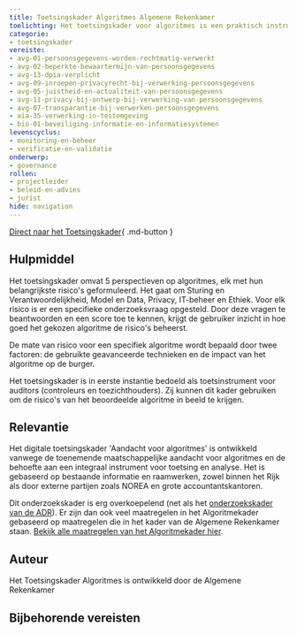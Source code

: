 ```yaml
---
title: Toetsingskader Algoritmes Algemene Rekenkamer 
toelichting: Het toetsingskader voor algoritmes is een praktisch instrument waarmee (overheids)organisaties kunnen toetsen of algoritmes voldoen aan bepaalde kwaliteitscriteria én of de risico’s voldoende in beeld zijn en/of worden beperkt.
categorie: 
- toetsingskader 
vereiste:
- avg-01-persoonsgegevens-worden-rechtmatig-verwerkt
- avg-02-beperkte-bewaartermijn-van-persoonsgegevens
- avg-13-dpia-verplicht
- avg-09-inroepen-privacyrecht-bij-verwerking-persoonsgegevens
- avg-05-juistheid-en-actualiteit-van-persoonsgegevens
- avg-11-privacy-bij-ontwerp-bij-verwerking-van-persoonsgegevens
- avg-07-transparantie-bij-verwerken-persoonsgegevens
- aia-35-verwerking-in-testomgeving
- bio-01-beveiliging-informatie-en-informatiesystemen
levenscyclus:
- monitoring-en-beheer
- verificatie-en-validatie
onderwerp:
- governance  
rollen:
- projectleider
- beleid-en-advies
- jurist
hide: navigation
---
```


<!-- tags -->

[Direct naar het Toetsingskader](https://www.rekenkamer.nl/onderwerpen/algoritmes/documenten/publicaties/2024/05/15/het-toetsingskader-aan-de-slag){ .md-button }
## Hulpmiddel

Het toetsingskader omvat 5 perspectieven op algoritmes, elk met hun belangrijkste risico's geformuleerd. Het gaat om Sturing en Verantwoordelijkheid, Model en Data, Privacy, IT-beheer en Ethiek. Voor elk risico is er een specifieke onderzoeksvraag opgesteld. Door deze vragen te beantwoorden en een score toe te kennen, krijgt de gebruiker inzicht in hoe goed het gekozen algoritme de risico's beheerst.

De mate van risico voor een specifiek algoritme wordt bepaald door twee factoren: de gebruikte geavanceerde technieken en de impact van het algoritme op de burger.

Het toetsingskader is in eerste instantie bedoeld als toetsinstrument voor auditors (controleurs en toezichthouders). Zij kunnen dit kader gebruiken om de risico's van het beoordeelde algoritme in beeld te krijgen.

## Relevantie
Het digitale toetsingskader 'Aandacht voor algoritmes' is ontwikkeld vanwege de toenemende maatschappelijke aandacht voor algoritmes en de behoefte aan een integraal instrument voor toetsing en analyse. Het is gebaseerd op bestaande informatie en raamwerken, zowel binnen het Rijk als door externe partijen zoals NOREA en grote accountantskantoren.

Dit onderzoekskader is erg overkoepelend (net als het [onderzoekskader van de ADR](onderzoekskader-adr.md)). Er zijn dan ook veel maatregelen in het Algoritmekader gebaseerd op maatregelen die in het kader van de Algemene Rekenkamer staan. [Bekijk alle maatregelen van het Algoritmekader hier](../maatregelen/index.md).

## Auteur
Het Toetsingskader Algoritmes is ontwikkeld door de Algemene Rekenkamer 

## Bijbehorende vereisten

<!-- list_vereisten_on_maatregelen_page -->
